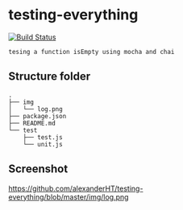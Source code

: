 # testing-everything

[![Build Status](https://travis-ci.org/alexanderHT/testing-everything.svg?branch=master)](https://travis-ci.org/alexanderHT/testing-everything)
```
tesing a function isEmpty using mocha and chai
```

## Structure folder
```
.
├── img
│   └── log.png
├── package.json
├── README.md
└── test
    ├── test.js
    └── unit.js
```

## Screenshot

https://github.com/alexanderHT/testing-everything/blob/master/img/log.png
